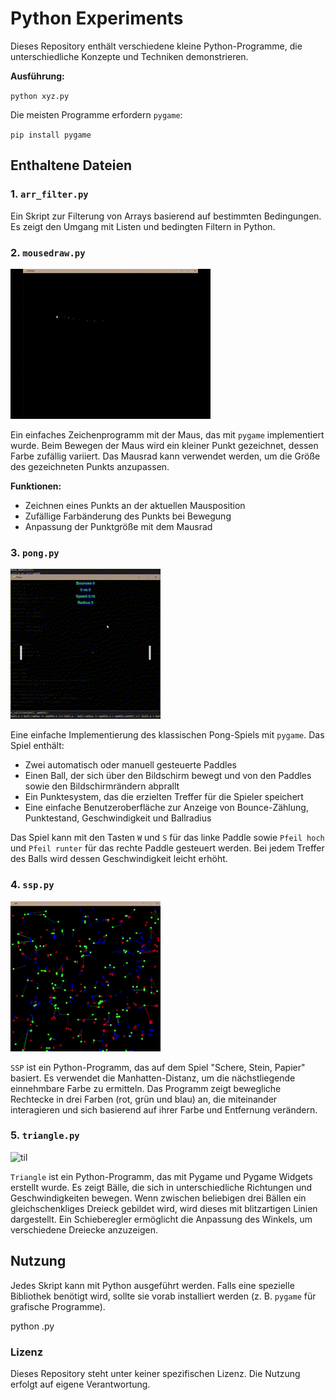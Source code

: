 # **Python Experiments**

Dieses Repository enthält verschiedene kleine Python-Programme, die unterschiedliche Konzepte und Techniken demonstrieren.

**Ausführung:**

`python xyz.py`

Die meisten Programme erfordern `pygame`:

`pip install pygame`

## **Enthaltene Dateien**

### 1. `arr_filter.py`

Ein Skript zur Filterung von Arrays basierend auf bestimmten Bedingungen. Es zeigt den Umgang mit Listen und bedingten Filtern in Python.
### 2. `mousedraw.py`

![til](assets/mousedraw.gif)

Ein einfaches Zeichenprogramm mit der Maus, das mit `pygame` implementiert wurde. Beim Bewegen der Maus wird ein kleiner Punkt gezeichnet, dessen Farbe zufällig variiert. Das Mausrad kann verwendet werden, um die Größe des gezeichneten Punkts anzupassen.

**Funktionen:**
- Zeichnen eines Punkts an der aktuellen Mausposition
- Zufällige Farbänderung des Punkts bei Bewegung
- Anpassung der Punktgröße mit dem Mausrad

### 3. `pong.py`

![til](assets/pong.gif)

Eine einfache Implementierung des klassischen Pong-Spiels mit `pygame`. Das Spiel enthält:

- Zwei automatisch oder manuell gesteuerte Paddles
- Einen Ball, der sich über den Bildschirm bewegt und von den Paddles sowie den Bildschirmrändern abprallt
- Ein Punktesystem, das die erzielten Treffer für die Spieler speichert
- Eine einfache Benutzeroberfläche zur Anzeige von Bounce-Zählung, Punktestand, Geschwindigkeit und Ballradius

Das Spiel kann mit den Tasten `W` und `S` für das linke Paddle sowie `Pfeil hoch` und `Pfeil runter` für das rechte Paddle gesteuert werden. Bei jedem Treffer des Balls wird dessen Geschwindigkeit leicht erhöht.

### 4. `ssp.py`

![til](assets/ssp.gif)

`SSP` ist ein Python-Programm, das auf dem Spiel "Schere, Stein, Papier" basiert. Es verwendet die Manhatten-Distanz, um die nächstliegende einnehmbare Farbe zu ermitteln. Das Programm zeigt bewegliche Rechtecke in drei Farben (rot, grün und blau) an, die miteinander interagieren und sich basierend auf ihrer Farbe und Entfernung verändern.

### 5. `triangle.py`

![til](assets/triangle.gif)

`Triangle` ist ein Python-Programm, das mit Pygame und Pygame Widgets erstellt wurde. Es zeigt Bälle, die sich in unterschiedliche Richtungen und Geschwindigkeiten bewegen. Wenn zwischen beliebigen drei Bällen ein gleichschenkliges Dreieck gebildet wird, wird dieses mit blitzartigen Linien dargestellt. Ein Schieberegler ermöglicht die Anpassung des Winkels, um verschiedene Dreiecke anzuzeigen.

## Nutzung

Jedes Skript kann mit Python ausgeführt werden. Falls eine spezielle Bibliothek benötigt wird, sollte sie vorab installiert werden (z. B. `pygame` für grafische Programme).

python <filename>.py

### Lizenz

Dieses Repository steht unter keiner spezifischen Lizenz. Die Nutzung erfolgt auf eigene Verantwortung.

